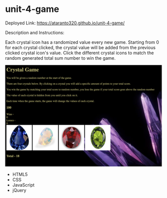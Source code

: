 # unit-4-game

Deployed Link: https://ataranto320.github.io/unit-4-game/

<!-- Approached game by first breaking it up into sections. The description of the game, then the clickable images, and then the logic behind the math of numbers generated. Used the knowledge I had at the time, researched the internet, and with some help came to a structured solution of code that made the game run properly. Breaking down the HTML with the directions was simple. It was the javascript logic that was more challenging and required more research into how to make it function properly. -->

Description and Instructions:

Each crystal icon has a randomized value every new game. Starting from 0 for each crystal clicked, the crystal value will be added from the previous clicked crystal icon's value. Click the different crystal icons to match the random generated total sum number to win the game. 

![](assets/images/crystals.png)

- HTML5
- CSS
- JavaScript
- jQuery
